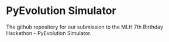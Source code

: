 # PyEvolution Simulator
The github repository for our submission to the MLH 7th Birthday Hackathon - PyEvolution Simulator.
